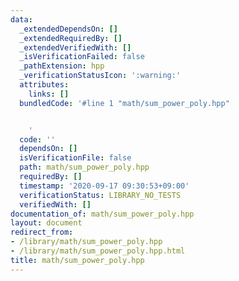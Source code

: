 ```yaml
---
data:
  _extendedDependsOn: []
  _extendedRequiredBy: []
  _extendedVerifiedWith: []
  _isVerificationFailed: false
  _pathExtension: hpp
  _verificationStatusIcon: ':warning:'
  attributes:
    links: []
  bundledCode: '#line 1 "math/sum_power_poly.hpp"


    '
  code: ''
  dependsOn: []
  isVerificationFile: false
  path: math/sum_power_poly.hpp
  requiredBy: []
  timestamp: '2020-09-17 09:30:53+09:00'
  verificationStatus: LIBRARY_NO_TESTS
  verifiedWith: []
documentation_of: math/sum_power_poly.hpp
layout: document
redirect_from:
- /library/math/sum_power_poly.hpp
- /library/math/sum_power_poly.hpp.html
title: math/sum_power_poly.hpp
---
```

